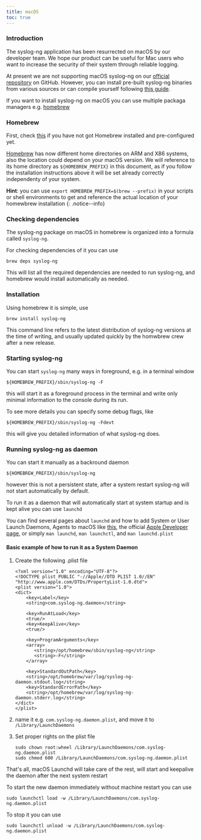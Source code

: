 ```yaml
---
title: macOS
toc: true
---
```


[ref:install]: /developer-guide/chapter_4/section_2
[ref:compile]: /developer-guide/chapter_4/section_2
[ref:freepascal-launchd]: https://wiki.freepascal.org/macOS_daemons_and_agents
[ref:apple-launchd]: https://developer.apple.com/library/archive/documentation/MacOSX/Conceptual/BPSystemStartup/Chapters/CreatingLaunchdJobs.html
[ref:homebrew]: http://brew.sh
[gh:ose-official]: <http://www.github.com/balabit/syslog-ng>

### Introduction

The syslog-ng application has been resurrected on macOS by our developer team. We hope our product can be useful for Mac users who want to increase the security of their system through reliable logging.

At present we are not supporting macOS syslog-ng on our [official repository][gh:ose-official] on GitHub. However, you can install pre-built syslog-ng binaries from various sources or can compile yourself following [this guide][ref:compile].

If you want to install syslog-ng on macOS you can use multiple packaga managers e.g. [homebrew][ref:homebrew]

### Homebrew

First, check [this][ref:install] if you have not got Homebrew installed and pre-configured yet.

[Homebrew][ref:homebrew] has now different home directories on ARM and X86 systems, also the location could depend on your macOS version. We will reference to its home directory as `${HOMEBREW_PREFIX}` in this document, as if you follow the installation instructions above it will be set already correctly independenty of your system.

**Hint**: you can use `export HOMEBREW_PREFIX=$(brew --prefix)` in your scripts or shell environments to get and reference the actual location of your homewbrew installation
{: .notice--info}

### Checking dependencies

The syslog-ng package on macOS in homebrew is organized into a formula called `syslog-ng`.

For checking dependencies of it you can use

```shell
brew deps syslog-ng
```

This will list all the required dependencies are needed to run syslog-ng, and homebrew would install automatically as needed.

### Installation

Using homebrew it is simple, use

```shell
brew install syslog-ng
```

This command line refers to the latest distribution of syslog-ng versions at the time of writing, and usually updated quickly by the homwbrew crew after a new release.

### Starting syslog-ng

You can start `syslog-ng` many ways in foreground, e.g. in a terminal window

```shell
${HOMEBREW_PREFIX}/sbin/syslog-ng -F
```

this will start it as a foreground process in the terminal and write only minimal information to the console during its run.

To see more details you can specify some debug flags, like

```shell
${HOMEBREW_PREFIX}/sbin/syslog-ng -Fdevt
```

this will give you detailed information of what syslog-ng does.

### Running syslog-ng as daemon

You can start it manually as a backround daemon

```shell
${HOMEBREW_PREFIX}/sbin/syslog-ng
```

however this is not a persistent state, after a system restart syslog-ng will not start automatically by default.

To run it as a daemon that will automatically start at system startup and is kept alive you can use `launchd`

You can find several pages about `launchd` and how to add System or User Launch Daemons, Agents to macOS like [this][ref:freepascal-launchd], the official [Apple Developer page][ref:apple-launchd], or simply `man launchd`, `man launchctl`, and `man launchd.plist`

#### Basic example of how to run it as a System Daemon

1. Create the following .plist file

   ```config
   <?xml version="1.0" encoding="UTF-8"?>
   <!DOCTYPE plist PUBLIC "-//Apple//DTD PLIST 1.0//EN" "http://www.apple.com/DTDs/PropertyList-1.0.dtd">
   <plist version="1.0">
   <dict>
       <key>Label</key>
       <string>com.syslog-ng.daemon</string>
       
       <key>RunAtLoad</key>
       <true/>
       <key>KeepAlive</key>
       <true/>
       
       <key>ProgramArguments</key>
       <array>
          <string>/opt/homebrew/sbin/syslog-ng</string>
          <string>-F</string>
       </array>

       <key>StandardOutPath</key>
       <string>/opt/homebrew/var/log/syslog-ng-daemon.stdout.log</string>
       <key>StandardErrorPath</key>
       <string>/opt/homebrew/var/log/syslog-ng-daemon.stderr.log</string>
   </dict>
   </plist>
   ```

2. name it e.g. `com.syslog-ng.daemon.plist`, and move it to `/Library/LaunchDaemons`
3. Set proper rights on the plist file

   ```shell
   sudo chown root:wheel /Library/LaunchDaemons/com.syslog-ng.daemon.plist
   sudo chmod 600 /Library/LaunchDaemons/com.syslog-ng.daemon.plist
   ```

That's all, macOS Launchd will take care of the rest, will start and keepalive the daemon after the next system restart

To start the new daemon immediately without machine restart you can use

```shell
sudo launchctl load -w /Library/LaunchDaemons/com.syslog-ng.daemon.plist
```

To stop it you can use

```shell
sudo launchctl unload -w /Library/LaunchDaemons/com.syslog-ng.daemon.plist
```
